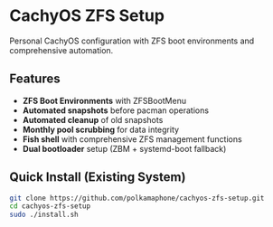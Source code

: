 # CachyOS ZFS Setup

Personal CachyOS configuration with ZFS boot environments and comprehensive automation.

## Features

- **ZFS Boot Environments** with ZFSBootMenu
- **Automated snapshots** before pacman operations  
- **Automated cleanup** of old snapshots
- **Monthly pool scrubbing** for data integrity
- **Fish shell** with comprehensive ZFS management functions
- **Dual bootloader** setup (ZBM + systemd-boot fallback)

## Quick Install (Existing System)

```bash
git clone https://github.com/polkamaphone/cachyos-zfs-setup.git
cd cachyos-zfs-setup
sudo ./install.sh
